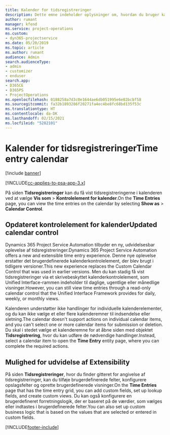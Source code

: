 ```yaml
---
title: Kalender for tidsregistreringer
description: Dette emne indeholder oplysninger om, hvordan du bruger kalenderen for tidsregistreringer.
author: rumant
manager: kfend
ms.service: project-operations
ms.custom:
- dyn365-projectservice
ms.date: 05/20/2019
ms.topic: article
ms.author: rumant
audience: Admin
search.audienceType:
- admin
- customizer
- enduser
search.app:
- D365CE
- D365PS
- ProjectOperations
ms.openlocfilehash: 0188258a7d3c0e1644ae6db051995e6e02bcbf58
ms.sourcegitcommit: fa32b1893286f20271fa4ec4be8fc68bd135f53c
ms.translationtype: HT
ms.contentlocale: da-DK
ms.lasthandoff: 02/15/2021
ms.locfileid: "5282101"
---
```

# <a name="time-entry-calendar"></a><span data-ttu-id="5375b-103">Kalender for tidsregistreringer</span><span class="sxs-lookup"><span data-stu-id="5375b-103">Time entry calendar</span></span>

[!include [banner](../includes/psa-now-project-operations.md)]

[!INCLUDE[cc-applies-to-psa-app-3.x](../includes/cc-applies-to-psa-app-3x.md)]

<span data-ttu-id="5375b-104">På siden **Tidsregistreringer** kan du få vist tidsregistreringerne i kalenderen ved at vælge **Vis som** \> **Kontrolelement for kalender**.</span><span class="sxs-lookup"><span data-stu-id="5375b-104">On the **Time Entries** page, you can view the time entries on the calendar by selecting **Show as** \> **Calendar Control**.</span></span>

## <a name="updated-calendar-control"></a><span data-ttu-id="5375b-105">Opdateret kontrolelement for kalender</span><span class="sxs-lookup"><span data-stu-id="5375b-105">Updated calendar control</span></span>

<span data-ttu-id="5375b-106">Dynamics 365 Project Service Automation tilbyder en ny, udvidelsesbar oplevelse af tidsregistreringer.</span><span class="sxs-lookup"><span data-stu-id="5375b-106">Dynamics 365 Project Service Automation offers a new and extensible time entry experience.</span></span> <span data-ttu-id="5375b-107">Denne nye oplevelse erstatter det brugerdefinerede kalenderkontrolelement, der blev brugt i tidligere versioner.</span><span class="sxs-lookup"><span data-stu-id="5375b-107">This new experience replaces the Custom Calendar Control that was used in earlier versions.</span></span> <span data-ttu-id="5375b-108">Men du kan stadig få vist tidsregistreringer via et skrivebeskyttet kalenderkontrolelement, som Unified Interface-rammen indeholder til daglige, ugentlige eller månedlige visninger.</span><span class="sxs-lookup"><span data-stu-id="5375b-108">However, you can still view time entries through a read-only calendar control that the Unified Interface Framework provides for daily, weekly, or monthly views.</span></span>

<span data-ttu-id="5375b-109">Kalenderen understøtter ikke handlinger for individuelle kalenderelementer, og du kan ikke vælge et eller flere kalenderemner til indsendelse eller sletning.</span><span class="sxs-lookup"><span data-stu-id="5375b-109">The calendar doesn't support actions on individual calendar items, and you can't select one or more calendar items for submission or deletion.</span></span> <span data-ttu-id="5375b-110">Du skal i stedet vælge et kalenderemne for at åbne siden med objektet **Tidsregistrering**, hvor du kan udføre de nødvendige handlinger.</span><span class="sxs-lookup"><span data-stu-id="5375b-110">Instead, select a calendar item to open the **Time Entry** entity page, where you can complete the required actions.</span></span>

## <a name="extensibility"></a><span data-ttu-id="5375b-111">Mulighed for udvidelse af </span><span class="sxs-lookup"><span data-stu-id="5375b-111">Extensibility</span></span>

<span data-ttu-id="5375b-112">På siden **Tidsregistreringer**, hvor du finder gitteret for angivelse af tidsregistreringer, kan du tilføje brugerdefinerede felter, konfigurere opslagsfelter og oprette brugerdefinerede visninger.</span><span class="sxs-lookup"><span data-stu-id="5375b-112">On the **Time Entries** page that has the time entry grid, you can add custom fields, set up lookup fields, and create custom views.</span></span> <span data-ttu-id="5375b-113">Du kan også konfigurere en brugerdefineret forretningslogik, der er baseret på de værdier, som vælges eller indtastes i brugerdefinerede felter.</span><span class="sxs-lookup"><span data-stu-id="5375b-113">You can also set up custom business logic that is based on the values that are selected or entered in custom fields.</span></span>


[!INCLUDE[footer-include](../includes/footer-banner.md)]